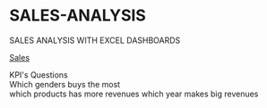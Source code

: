 # SALES-ANALYSIS
SALES ANALYSIS WITH EXCEL DASHBOARDS

<a href="https://github.com/Lindoh95/SALES-ANALYSIS/blob/main/CAPSTONE%20PROJECT.xlsx">  Sales</a>

KPI's Questions 
<br>Which genders buys the most</br>
which products has more revenues
which year makes big revenues


